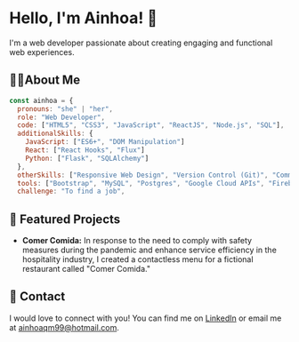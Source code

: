 # Hello, I'm Ainhoa! 👋

I'm a web developer passionate about creating engaging and functional web experiences. 

## 👩‍💻About Me

```javascript
const ainhoa = {
  pronouns: "she" | "her",
  role: "Web Developer",
  code: ["HTML5", "CSS3", "JavaScript", "ReactJS", "Node.js", "SQL"],
  additionalSkills: {
    JavaScript: ["ES6+", "DOM Manipulation"]
    React: ["React Hooks", "Flux"]
    Python: ["Flask", "SQLAlchemy"]
  },
  otherSkills: ["Responsive Web Design", "Version Control (Git)", "Command Line", "RESTful APIs"],
  tools: ["Bootstrap", "MySQL", "Postgres", "Google Cloud APIs", "Firebase"],
  challenge: "To find a job",
```

## 🌟  Featured Projects

- **Comer Comida:** In response to the need to comply with safety measures during the pandemic and enhance service efficiency in the hospitality industry, I created a contactless menu for a fictional restaurant called "Comer Comida."

## 📧 Contact

I would love to connect with you! You can find me on [LinkedIn](https://www.linkedin.com/in/ainhoa-quesada-marquez-981997247/) or email me at ainhoaqm99@hotmail.com.


[^1]: 🙏 Thanks for visiting my profile! 🙏

